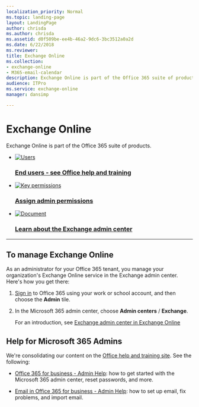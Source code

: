 ```yaml
---
localization_priority: Normal
ms.topic: landing-page
layout: LandingPage
author: chrisda
ms.author: chrisda
ms.assetid: d0f509be-ee4b-46a2-9dc6-3bc3512a0a2d
ms.date: 6/22/2018
ms.reviewer: 
title: Exchange Online
ms.collection: 
- exchange-online
- M365-email-calendar
description: Exchange Online is part of the Office 365 suite of products.
audience: ITPro
ms.service: exchange-online
manager: dansimp

---
```


# Exchange Online

Exchange Online is part of the Office 365 suite of products.

<ul class="panelContent cardsFTitle">
    <li>
        <a href="https://go.microsoft.com/fwlink/p/?LinkId=827695">
        <div class="cardSize">
            <div class="cardPadding">
                <div class="card">
                    <div class="cardImageOuter">
                        <div class="cardImage">
                            <img src="https://docs.microsoft.com/office/media/icons/users-people.svg" alt="Users" />
                        </div>
                    </div>
                    <div class="cardText">
                        <h3>End users - see Office help and training</h3>
                    </div>
                </div>
            </div>
        </div>
        </a>
    </li>
    <li>
        <a href="https://go.microsoft.com/fwlink/p/?LinkID=255444">
        <div class="cardSize">
            <div class="cardPadding">
                <div class="card">
                    <div class="cardImageOuter">
                        <div class="cardImage">
                            <img src="https://docs.microsoft.com/office/media/icons/key-permissions.svg" alt="Key permissions" />
                        </div>
                    </div>
                    <div class="cardText">
                        <h3>Assign admin permissions</h3>
                    </div>
                </div>
            </div>
        </div>
        </a>
    </li>
    <li>
        <a href="/Exchange/exchange-admin-center">
        <div class="cardSize">
            <div class="cardPadding">
                <div class="card">
                    <div class="cardImageOuter">
                        <div class="cardImage">
                            <img src="https://docs.microsoft.com/office/media/icons/document.svg" alt="Document" />
                        </div>
                    </div>
                    <div class="cardText">
                        <h3>Learn about the Exchange admin center</h3>
                    </div>
                </div>
            </div>
        </div>
        </a>
    </li>
</ul>

---

<h2>To manage Exchange Online</h2>
<p>As an administrator for your Office 365 tenant, you manage your organization's Exchange Online service in the Exchange admin center. Here's how you get there:
<ol>
<li><p><a href="https://go.microsoft.com/fwlink/p/?LinkID=529144">Sign in</a> to Office 365 using your work or school account, and then choose the <b>Admin</b> tile. </p></li>
<li><p>In the Microsoft  365 admin center, choose <b>Admin centers</b> / <b>Exchange</b>.</p>
    <p>For an introduction, see <a href="/exchange/exchange-admin-center">Exchange admin center in Exchange Online</a></p></li>
</ol>

<h2>Help for Microsoft 365 Admins</h2>
<p>We're consolidating our content on the <a href="https://go.microsoft.com/fwlink/p/?LinkId=827695">Office help and training site</a>. See the following:
<ul>
<li><p><a href="https://go.microsoft.com/fwlink/p/?LinkID=534936">Office 365 for business - Admin Help</a>: how to get started with the Microsoft  365 admin center, reset passwords, and more.</p></li>
<li><p><a href="https://go.microsoft.com/fwlink/p/?LinkID=252604">Email in Office 365 for business - Admin Help</a>: how to set up email, fix problems, and import email.</p></li>
</ul>
